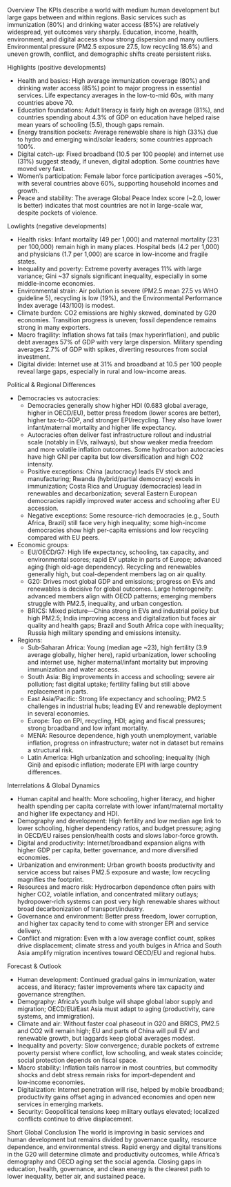 Overview
The KPIs describe a world with medium human development but large gaps between and within regions. Basic services such as immunization (80%) and drinking water access (85%) are relatively widespread, yet outcomes vary sharply. Education, income, health, environment, and digital access show strong dispersion and many outliers. Environmental pressure (PM2.5 exposure 27.5, low recycling 18.6%) and uneven growth, conflict, and demographic shifts create persistent risks.

Highlights (positive developments)
- Health and basics: High average immunization coverage (80%) and drinking water access (85%) point to major progress in essential services. Life expectancy averages in the low-to-mid 60s, with many countries above 70.
- Education foundations: Adult literacy is fairly high on average (81%), and countries spending about 4.3% of GDP on education have helped raise mean years of schooling (5.5), though gaps remain.
- Energy transition pockets: Average renewable share is high (33%) due to hydro and emerging wind/solar leaders; some countries approach 100%.
- Digital catch-up: Fixed broadband (10.5 per 100 people) and internet use (31%) suggest steady, if uneven, digital adoption. Some countries have moved very fast.
- Women’s participation: Female labor force participation averages ~50%, with several countries above 60%, supporting household incomes and growth.
- Peace and stability: The average Global Peace Index score (~2.0, lower is better) indicates that most countries are not in large-scale war, despite pockets of violence.

Lowlights (negative developments)
- Health risks: Infant mortality (49 per 1,000) and maternal mortality (231 per 100,000) remain high in many places. Hospital beds (4.2 per 1,000) and physicians (1.7 per 1,000) are scarce in low-income and fragile states.
- Inequality and poverty: Extreme poverty averages 11% with large variance; Gini ~37 signals significant inequality, especially in some middle-income economies.
- Environmental strain: Air pollution is severe (PM2.5 mean 27.5 vs WHO guideline 5), recycling is low (19%), and the Environmental Performance Index average (43/100) is modest.
- Climate burden: CO2 emissions are highly skewed, dominated by G20 economies. Transition progress is uneven; fossil dependence remains strong in many exporters.
- Macro fragility: Inflation shows fat tails (max hyperinflation), and public debt averages 57% of GDP with very large dispersion. Military spending averages 2.7% of GDP with spikes, diverting resources from social investment.
- Digital divide: Internet use at 31% and broadband at 10.5 per 100 people reveal large gaps, especially in rural and low-income areas.

Political & Regional Differences
- Democracies vs autocracies:
  - Democracies generally show higher HDI (0.683 global average, higher in OECD/EU), better press freedom (lower scores are better), higher tax-to-GDP, and stronger EPI/recycling. They also have lower infant/maternal mortality and higher life expectancy.
  - Autocracies often deliver fast infrastructure rollout and industrial scale (notably in EVs, railways), but show weaker media freedom and more volatile inflation outcomes. Some hydrocarbon autocracies have high GNI per capita but low diversification and high CO2 intensity.
  - Positive exceptions: China (autocracy) leads EV stock and manufacturing; Rwanda (hybrid/partial democracy) excels in immunization; Costa Rica and Uruguay (democracies) lead in renewables and decarbonization; several Eastern European democracies rapidly improved water access and schooling after EU accession.
  - Negative exceptions: Some resource-rich democracies (e.g., South Africa, Brazil) still face very high inequality; some high-income democracies show high per-capita emissions and low recycling compared with EU peers.
- Economic groups:
  - EU/OECD/G7: High life expectancy, schooling, tax capacity, and environmental scores; rapid EV uptake in parts of Europe; advanced aging (high old-age dependency). Recycling and renewables generally high, but coal-dependent members lag on air quality.
  - G20: Drives most global GDP and emissions; progress on EVs and renewables is decisive for global outcomes. Large heterogeneity: advanced members align with OECD patterns; emerging members struggle with PM2.5, inequality, and urban congestion.
  - BRICS: Mixed picture—China strong in EVs and industrial policy but high PM2.5; India improving access and digitalization but faces air quality and health gaps; Brazil and South Africa cope with inequality; Russia high military spending and emissions intensity.
- Regions:
  - Sub‑Saharan Africa: Young (median age ~23), high fertility (3.9 average globally, higher here), rapid urbanization, lower schooling and internet use, higher maternal/infant mortality but improving immunization and water access.
  - South Asia: Big improvements in access and schooling; severe air pollution; fast digital uptake; fertility falling but still above replacement in parts.
  - East Asia/Pacific: Strong life expectancy and schooling; PM2.5 challenges in industrial hubs; leading EV and renewable deployment in several economies.
  - Europe: Top on EPI, recycling, HDI; aging and fiscal pressures; strong broadband and low infant mortality.
  - MENA: Resource dependence, high youth unemployment, variable inflation, progress on infrastructure; water not in dataset but remains a structural risk.
  - Latin America: High urbanization and schooling; inequality (high Gini) and episodic inflation; moderate EPI with large country differences.

Interrelations & Global Dynamics
- Human capital and health: More schooling, higher literacy, and higher health spending per capita correlate with lower infant/maternal mortality and higher life expectancy and HDI.
- Demography and development: High fertility and low median age link to lower schooling, higher dependency ratios, and budget pressure; aging in OECD/EU raises pension/health costs and slows labor-force growth.
- Digital and productivity: Internet/broadband expansion aligns with higher GDP per capita, better governance, and more diversified economies.
- Urbanization and environment: Urban growth boosts productivity and service access but raises PM2.5 exposure and waste; low recycling magnifies the footprint.
- Resources and macro risk: Hydrocarbon dependence often pairs with higher CO2, volatile inflation, and concentrated military outlays; hydropower-rich systems can post very high renewable shares without broad decarbonization of transport/industry.
- Governance and environment: Better press freedom, lower corruption, and higher tax capacity tend to come with stronger EPI and service delivery.
- Conflict and migration: Even with a low average conflict count, spikes drive displacement; climate stress and youth bulges in Africa and South Asia amplify migration incentives toward OECD/EU and regional hubs.

Forecast & Outlook
- Human development: Continued gradual gains in immunization, water access, and literacy; faster improvements where tax capacity and governance strengthen.
- Demography: Africa’s youth bulge will shape global labor supply and migration; OECD/EU/East Asia must adapt to aging (productivity, care systems, and immigration).
- Climate and air: Without faster coal phaseout in G20 and BRICS, PM2.5 and CO2 will remain high; EU and parts of China will pull EV and renewable growth, but laggards keep global averages modest.
- Inequality and poverty: Slow convergence; durable pockets of extreme poverty persist where conflict, low schooling, and weak states coincide; social protection depends on fiscal space.
- Macro stability: Inflation tails narrow in most countries, but commodity shocks and debt stress remain risks for import-dependent and low‑income economies.
- Digitalization: Internet penetration will rise, helped by mobile broadband; productivity gains offset aging in advanced economies and open new services in emerging markets.
- Security: Geopolitical tensions keep military outlays elevated; localized conflicts continue to drive displacement.

Short Global Conclusion
The world is improving in basic services and human development but remains divided by governance quality, resource dependence, and environmental stress. Rapid energy and digital transitions in the G20 will determine climate and productivity outcomes, while Africa’s demography and OECD aging set the social agenda. Closing gaps in education, health, governance, and clean energy is the clearest path to lower inequality, better air, and sustained peace.